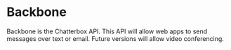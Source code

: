 Backbone
========

Backbone is the Chatterbox API.  This API will allow web apps to send messages over text or email.  Future versions will allow video conferencing.
